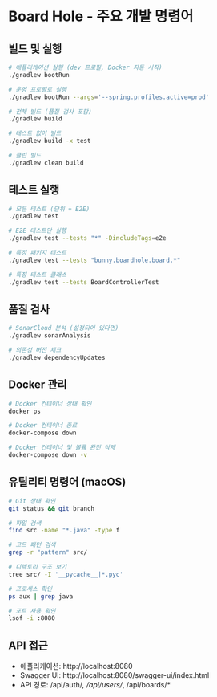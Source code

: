 # Board Hole - 주요 개발 명령어

## 빌드 및 실행
```bash
# 애플리케이션 실행 (dev 프로필, Docker 자동 시작)
./gradlew bootRun

# 운영 프로필로 실행
./gradlew bootRun --args='--spring.profiles.active=prod'

# 전체 빌드 (품질 검사 포함)
./gradlew build

# 테스트 없이 빌드
./gradlew build -x test

# 클린 빌드
./gradlew clean build
```

## 테스트 실행
```bash
# 모든 테스트 (단위 + E2E)
./gradlew test

# E2E 테스트만 실행
./gradlew test --tests "*" -DincludeTags=e2e

# 특정 패키지 테스트
./gradlew test --tests "bunny.boardhole.board.*"

# 특정 테스트 클래스
./gradlew test --tests BoardControllerTest
```

## 품질 검사
```bash
# SonarCloud 분석 (설정되어 있다면)
./gradlew sonarAnalysis

# 의존성 버전 체크
./gradlew dependencyUpdates
```

## Docker 관리
```bash
# Docker 컨테이너 상태 확인
docker ps

# Docker 컨테이너 종료
docker-compose down

# Docker 컨테이너 및 볼륨 완전 삭제
docker-compose down -v
```

## 유틸리티 명령어 (macOS)
```bash
# Git 상태 확인
git status && git branch

# 파일 검색
find src -name "*.java" -type f

# 코드 패턴 검색
grep -r "pattern" src/

# 디렉토리 구조 보기
tree src/ -I '__pycache__|*.pyc'

# 프로세스 확인
ps aux | grep java

# 포트 사용 확인
lsof -i :8080
```

## API 접근
- 애플리케이션: http://localhost:8080
- Swagger UI: http://localhost:8080/swagger-ui/index.html
- API 경로: /api/auth/*, /api/users/*, /api/boards/*